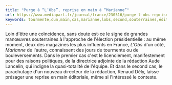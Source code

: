 ```yaml
---
title: "Purge à “L’Obs”, reprise en main à “Marianne”"
url: https://www.mediapart.fr/journal/france/230516/purge-l-obs-reprise-en-main-marianne?utm_source=twitter&utm_medium=social&utm_campaign=Sharing&xtor=CS3-67
keywords: tourmente,dun,main,cas,marianne,lobs,second,souterraines,éditoriale,purge,reprise,signe,rédaction,renaud
---
```

Loin d'être une coïncidence, sans doute est-ce le signe de grandes manœuvres souterraines à l'approche de l'élection présidentielle : au même moment, deux des magazines les plus influents en France, *L'Obs* d'un côté, *Marianne* de l'autre, connaissent des jours de tourmente ou de bouleversements. Dans le premier cas c'est le licenciement, manifestement pour des raisons politiques, de la directrice adjointe de la rédaction Aude Lancelin, qui indigne la quasi-totalité de l'équipe. Et dans le second cas, le parachutage d'un nouveau directeur de la rédaction, Renaud Dély, laisse présager une reprise en main éditoriale, même si l\'intéressé le conteste.
